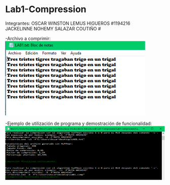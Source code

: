 # Lab1-Compression

Integrantes: OSCAR WINSTON LEMUS HIGUEROS #1194216 <br />
             JACKELINNE NOHEMY SALAZAR COUTIÑO # <br />

-Archivo a comprimir: <br />
![alt text](https://github.com/oswilehi/Lab1-Compression/blob/master/Lab1-Compression/archivoParaComprimir.PNG)

-Ejemplo de utilización de programa y demostración de funcionalidad: <br />
![alt text](https://github.com/oswilehi/Lab1-Compression/blob/master/Lab1-Compression/ejemploLAB1.PNG)
